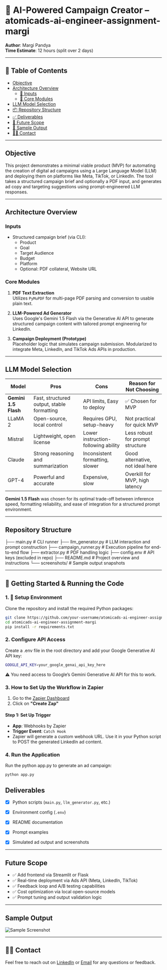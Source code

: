 # 🧠 AI-Powered Campaign Creator – atomicads-ai-engineer-assignment-margi

**Author**: Margi Pandya  
**Time Estimate**: 12 hours (split over 2 days)

---

## 📑 Table of Contents

- [Objective](#-objective)
- [Architecture Overview](#️-architecture-overview)
  - [🔹 Inputs](#-inputs)
  - [🔹 Core Modules](#-core-modules)
- [LLM Model Selection](#-llm-model-selection)
- [📦 Repository Structure](#-repository-structure)
- [✅ Deliverables](#-deliverables)
- [🔭 Future Scope](#-future-scope)
- [📸 Sample Output](#-sample-output)
- [🙋‍♀️ Contact](#-contact)

---


## Objective

This project demonstrates a minimal viable product (MVP) for automating the creation of digital ad campaigns using a Large Language Model (LLM) and deploying them on platforms like Meta, TikTok, or LinkedIn. The tool takes a structured campaign brief and optionally a PDF input, and generates ad copy and targeting suggestions using prompt-engineered LLM responses.

---

## Architecture Overview

### Inputs

- Structured campaign brief (via CLI):
  - Product
  - Goal
  - Target Audience
  - Budget
  - Platform
  - Optional: PDF collateral, Website URL

### Core Modules

1. **PDF Text Extraction**  
   Utilizes `PyMuPDF` for multi-page PDF parsing and conversion to usable plain text.

2. **LLM-Powered Ad Generator**  
   Uses Google's Gemini 1.5 Flash via the Generative AI API to generate structured campaign content with tailored prompt engineering for LinkedIn.

3. **Campaign Deployment (Prototype)**  
   Placeholder logic that simulates campaign submission. Modularized to integrate Meta, LinkedIn, and TikTok Ads APIs in production.

---

## LLM Model Selection

| Model         | Pros                                             | Cons                                 | Reason for Not Choosing          |
|---------------|--------------------------------------------------|--------------------------------------|----------------------------------|
| **Gemini 1.5 Flash** | Fast, structured output, stable formatting | API limits, Easy to deploy          | ✅ Chosen for MVP                 |
| LLaMA 2        | Open-source, local control                      | Requires GPU, setup-heavy            | Not practical for quick MVP      |
| Mistral        | Lightweight, open license                       | Lower instruction-following ability  | Less robust for prompt structure |
| Claude         | Strong reasoning and summarization              | Inconsistent formatting, slower      | Good alternative, not ideal here |
| GPT-4          | Powerful and accurate                           | Expensive, slow                      | Overkill for MVP, high latency   |

**Gemini 1.5 Flash** was chosen for its optimal trade-off between inference speed, formatting reliability, and ease of integration for a structured prompt environment.

---

## Repository Structure

├── main.py # CLI runner
├── llm_generator.py # LLM interaction and prompt construction
├── campaign_runner.py # Execution pipeline for end-to-end flow
├── extractor.py # PDF handling logic
├── config.env # API keys (excluded in repo)
├── README.md # Project overview and instructions
└── screenshots/ # Sample output snapshots

---

## 🚦 Getting Started & Running the Code

### 1. 🔧 Setup Environment

Clone the repository and install the required Python packages:

```bash
git clone https://github.com/your-username/atomicads-ai-engineer-assignment-margi.git
cd atomicads-ai-engineer-assignment-margi
pip install -r requirements.txt
```

### 2. Configure API Access
Create a .env file in the root directory and add your Google Generative AI API key:

```bash
GOOGLE_API_KEY=your_google_genai_api_key_here
```

⚠️ You need access to Google’s Gemini Generative AI API for this to work.

### 3. How to Set Up the Workflow in Zapier

1. Go to the [Zapier Dashboard](https://zapier.com/app/dashboard)
2. Click on **"Create Zap"**

#### Step 1: Set Up Trigger

- **App**: Webhooks by Zapier  
- **Trigger Event**: `Catch Hook`  
- Zapier will generate a custom webhook URL. Use it in your Python script to POST the generated LinkedIn ad content.


### 4. Run the Application
Run the python app.py to generate an ad campaign:

```bash
python app.py
```


## Deliverables

- [x] Python scripts (`main.py`, `llm_generator.py`, etc.)
- [x] Environment config (`.env`)
- [x] README documentation
- [x] Prompt examples
- [x] Simulated ad output and screenshots


---

## Future Scope

- ✅ Add frontend via Streamlit or Flask
- ✅ Real-time deployment via Ads API (Meta, LinkedIn, TikTok)
- ✅ Feedback loop and A/B testing capabilities
- ✅ Cost optimization via local open-source models
- ✅ Prompt tuning and output validation logic

---

## Sample Output

![Sample Screenshot](screenshots/sample_ad.png)

---

## 🙋‍♀️ Contact

Feel free to reach out on [LinkedIn](https://www.linkedin.com/in/margi-pandya/) or [Email](mapandya@ucsd.edu) for any questions or feedback.

